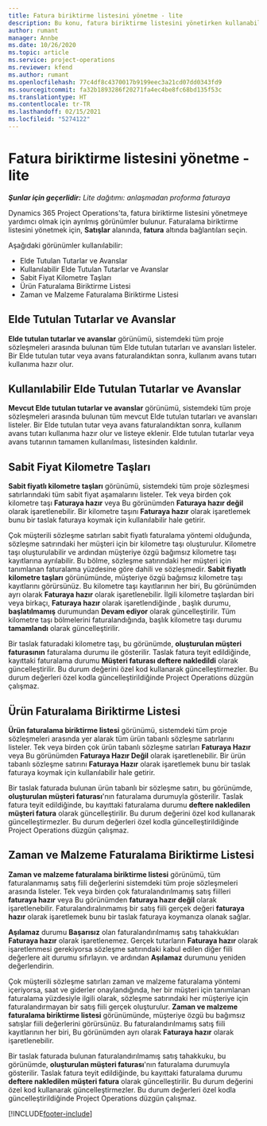 ```yaml
---
title: Fatura biriktirme listesini yönetme - lite
description: Bu konu, fatura biriktirme listesini yönetirken kullanabileceğiniz çeşitli görünümler hakkında bilgi sağlar.
author: rumant
manager: Annbe
ms.date: 10/26/2020
ms.topic: article
ms.service: project-operations
ms.reviewer: kfend
ms.author: rumant
ms.openlocfilehash: 77c4df8c4370017b9199eec3a21cd07dd0343fd9
ms.sourcegitcommit: fa32b1893286f20271fa4ec4be8fc68bd135f53c
ms.translationtype: HT
ms.contentlocale: tr-TR
ms.lasthandoff: 02/15/2021
ms.locfileid: "5274122"
---
```

# <a name="manage-the-billing-backlog---lite"></a>Fatura biriktirme listesini yönetme - lite

_**Şunlar için geçerlidir:** Lite dağıtımı: anlaşmadan proforma faturaya_

Dynamics 365 Project Operations'ta, fatura biriktirme listesini yönetmeye yardımcı olmak için ayrılmış görünümler bulunur. Faturalama biriktirme listesini yönetmek için, **Satışlar** alanında, **fatura** altında bağlantıları seçin. 

Aşağıdaki görünümler kullanılabilir:

- Elde Tutulan Tutarlar ve Avanslar
- Kullanılabilir Elde Tutulan Tutarlar ve Avanslar
- Sabit Fiyat Kilometre Taşları
- Ürün Faturalama Biriktirme Listesi
- Zaman ve Malzeme Faturalama Biriktirme Listesi

## <a name="retainers-and-advances"></a>Elde Tutulan Tutarlar ve Avanslar

**Elde tutulan tutarlar ve avanslar** görünümü, sistemdeki tüm proje sözleşmeleri arasında bulunan tüm Elde tutulan tutarları ve avansları listeler. Bir Elde tutulan tutar veya avans faturalandıktan sonra, kullanım avans tutarı kullanıma hazır olur.

## <a name="available-retainers-and-advances"></a>Kullanılabilir Elde Tutulan Tutarlar ve Avanslar

**Mevcut Elde tutulan tutarlar ve avanslar** görünümü, sistemdeki tüm proje sözleşmeleri arasında bulunan tüm mevcut Elde tutulan tutarları ve avansları listeler. Bir Elde tutulan tutar veya avans faturalandıktan sonra, kullanım avans tutarı kullanıma hazır olur ve listeye eklenir. Elde tutulan tutarlar veya avans tutarının tamamen kullanılması, listesinden kaldırılır.

## <a name="fixed-price-milestones"></a>Sabit Fiyat Kilometre Taşları

**Sabit fiyatlı kilometre taşları** görünümü, sistemdeki tüm proje sözleşmesi satırlarındaki tüm sabit fiyat aşamalarını listeler. Tek veya birden çok kilometre taşı **Faturaya hazır** veya Bu görünümden **Faturaya hazır değil** olarak işaretlenebilir. Bir kilometre taşını **Faturaya hazır** olarak işaretlemek bunu bir taslak faturaya koymak için kullanılabilir hale getirir.

Çok müşterili sözleşme satırları sabit fiyatlı faturalama yöntemi olduğunda, sözleşme satırındaki her müşteri için bir kilometre taşı oluşturulur. Kilometre taşı oluşturulabilir ve ardından müşteriye özgü bağımsız kilometre taşı kayıtlarına ayrılabilir. Bu bölme, sözleşme satırındaki her müşteri için tanımlanan faturalama yüzdesine göre dahili ve sözleşmedir. **Sabit fiyatlı kilometre taşları** görünümünde, müşteriye özgü bağımsız kilometre taşı kayıtlarını görürsünüz. Bu kilometre taşı kayıtlarının her biri, Bu görünümden ayrı olarak **Faturaya hazır** olarak işaretlenebilir. İlgili kilometre taşlardan biri veya birkaçı, **Faturaya hazır** olarak işaretlendiğinde , başlık durumu, **başlatılmamış** durumundan **Devam ediyor** olarak güncelleştirilir. Tüm kilometre taşı bölmelerini faturalandığında, başlık kilometre taşı durumu **tamamlandı** olarak güncelleştirilir.

Bir taslak faturadaki kilometre taşı, bu görünümde, **oluşturulan müşteri faturasının** faturalama durumu ile gösterilir. Taslak fatura teyit edildiğinde, kayıttaki faturalama durumu **Müşteri faturası deftere nakledildi** olarak güncelleştirilir. Bu durum değerini özel kod kullanarak güncelleştirmezler. Bu durum değerleri özel kodla güncelleştirildiğinde Project Operations düzgün çalışmaz.

## <a name="product-billing-backlog"></a>Ürün Faturalama Biriktirme Listesi

**Ürün faturalama biriktirme listesi** görünümü, sistemdeki tüm proje sözleşmeleri arasında yer alarak tüm ürün tabanlı sözleşme satırlarını listeler. Tek veya birden çok ürün tabanlı sözleşme satırları **Faturaya Hazır** veya Bu görünümden **Faturaya Hazır Değil** olarak işaretlenebilir. Bir ürün tabanlı sözleşme satırını **Faturaya Hazır** olarak işaretlemek bunu bir taslak faturaya koymak için kullanılabilir hale getirir.

Bir taslak faturada bulunan ürün tabanlı bir sözleşme satırı, bu görünümde, **oluşturulan müşteri faturası**'nın faturalama durumuyla gösterilir. Taslak fatura teyit edildiğinde, bu kayıttaki faturalama durumu **deftere nakledilen müşteri fatura** olarak güncelleştirilir. Bu durum değerini özel kod kullanarak güncelleştirmezler. Bu durum değerleri özel kodla güncelleştirildiğinde Project Operations düzgün çalışmaz.

## <a name="time-and-material-billing-backlog"></a>Zaman ve Malzeme Faturalama Biriktirme Listesi

**Zaman ve malzeme faturalama biriktirme listesi** görünümü, tüm faturalanmamış satış fiili değerlerini sistemdeki tüm proje sözleşmeleri arasında listeler. Tek veya birden çok faturalandırılmamış satış fiilleri **faturaya hazır** veya Bu görünümden **faturaya hazır değil** olarak işaretlenebilir. Faturalandıralınmamış bir satış fiili gerçek değeri **faturaya hazır** olarak işaretlemek bunu bir taslak faturaya koymanıza olanak sağlar.

**Aşılamaz** durumu **Başarısız** olan faturalandırılmamış satış tahakkukları **Faturaya hazır** olarak işaretlenemez. Gerçek tutarların **Faturaya hazır** olarak işaretlenmesi gerekiyorsa sözleşme satırındaki kabul edilen diğer fiili değerlere ait durumu sıfırlayın. ve ardından **Aşılamaz** durumunu yeniden değerlendirin.

Çok müşterili sözleşme satırları zaman ve malzeme faturalama yöntemi içeriyorsa, saat ve giderler onaylandığında, her bir müşteri için tanımlanan faturalama yüzdesiyle ilgili olarak, sözleşme satırındaki her müşteriye için faturalandırmayan bir satış fiili gerçek oluşturulur. **Zaman ve malzeme faturalama biriktirme listesi** görünümünde, müşteriye özgü bu bağımsız satışlar fiili değerlerini görürsünüz. Bu faturalandırılmamış satış fiili kayıtlarının her biri, Bu görünümden ayrı olarak **Faturaya hazır** olarak işaretlenebilir.

Bir taslak faturada bulunan faturalandırılmamış satış tahakkuku, bu görünümde, **oluşturulan müşteri faturası**'nın faturalama durumuyla gösterilir. Taslak fatura teyit edildiğinde, bu kayıttaki faturalama durumu **deftere nakledilen müşteri fatura** olarak güncelleştirilir. Bu durum değerini özel kod kullanarak güncelleştirmezler. Bu durum değerleri özel kodla güncelleştirildiğinde Project Operations düzgün çalışmaz.


[!INCLUDE[footer-include](../../includes/footer-banner.md)]